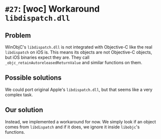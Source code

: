# `#27`: [woc] Workaround `libdispatch.dll`

## Problem

WinObjC's `libdispatch.dll` is not integrated with Objective-C like the real
`libdispatch` on iOS is. This means its objects are not Objective-C objects, but
iOS binaries expect they are. They call `_objc_retainAutoreleasedReturnValue`
and similar functions on them.

## Possible solutions

We could port original Apple's `libdispatch.dll`, but that seems like a very
complex task.

## Our solution

Instead, we implemented a workaround for now. We simply look if an object comes
from `libdispatch` and if it does, we ignore it inside `libobjc`'s functions.
